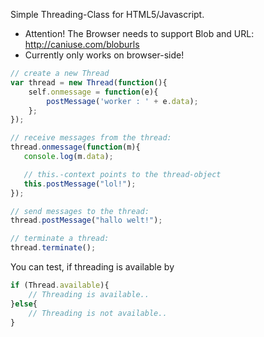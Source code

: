 Simple Threading-Class for HTML5/Javascript.

* Attention! The Browser needs to support Blob and URL: http://caniuse.com/bloburls
* Currently only works on browser-side!

```javascript
// create a new Thread
var thread = new Thread(function(){
    self.onmessage = function(e){
        postMessage('worker : ' + e.data);
    };
});

// receive messages from the thread:
thread.onmessage(function(m){
   console.log(m.data);

   // this.-context points to the thread-object
   this.postMessage("lol!");
});

// send messages to the thread:
thread.postMessage("hallo welt!");

// terminate a thread:
thread.terminate();

```

You can test, if threading is available by
```javascript
if (Thread.available){
    // Threading is available..
}else{
    // Threading is not available..
}
```